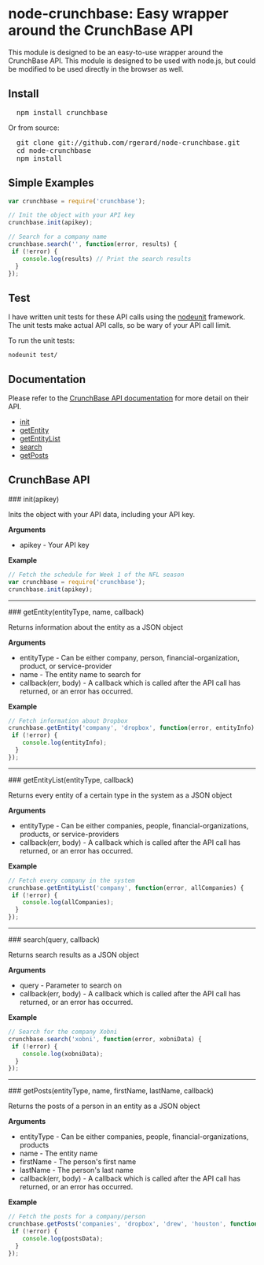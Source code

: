 # node-crunchbase: Easy wrapper around the CrunchBase API

This module is designed to be an easy-to-use wrapper around the CrunchBase API.  This module is designed to be used with node.js, but could be modified to be used directly in the browser as well.

## Install

<pre>
  npm install crunchbase
</pre>

Or from source:

<pre>
  git clone git://github.com/rgerard/node-crunchbase.git
  cd node-crunchbase
  npm install
</pre>


## Simple Examples

```javascript
var crunchbase = require('crunchbase');

// Init the object with your API key
crunchbase.init(apikey);

// Search for a company name
crunchbase.search('', function(error, results) {
 if (!error) {
    console.log(results) // Print the search results
  }
});
```


## Test

I have written unit tests for these API calls using the <a href="https://github.com/caolan/nodeunit">nodeunit</a> framework.
The unit tests make actual API calls, so be wary of your API call limit.

To run the unit tests:

```
nodeunit test/
```


## Documentation

Please refer to the <a href="http://developer.crunchbase.com/io-docs">CrunchBase API documentation</a> for more detail on their API.

* [init](#init)
* [getEntity](#getEntity)
* [getEntityList](#getEntityList)
* [search](#search)
* [getPosts](#getPosts)


## CrunchBase API

<a name="init" />
### init(apikey)

Inits the object with your API data, including your API key.

__Arguments__

* apikey - Your API key

__Example__

```js
// Fetch the schedule for Week 1 of the NFL season
var crunchbase = require('crunchbase');
crunchbase.init(apikey);
```

---------------------------------------

<a name="getEntity" />
### getEntity(entityType, name, callback)

Returns information about the entity as a JSON object

__Arguments__

* entityType - Can be either company, person, financial-organization, product, or service-provider
* name - The entity name to search for
* callback(err, body) - A callback which is called after the API call has returned, or an error has occurred.

__Example__

```js
// Fetch information about Dropbox
crunchbase.getEntity('company', 'dropbox', function(error, entityInfo) {
 if (!error) {
    console.log(entityInfo);
  }
});
```

---------------------------------------

<a name="getEntityList" />
### getEntityList(entityType, callback)

Returns every entity of a certain type in the system as a JSON object

__Arguments__

* entityType - Can be either companies, people, financial-organizations, products, or service-providers
* callback(err, body) - A callback which is called after the API call has returned, or an error has occurred.

__Example__

```js
// Fetch every company in the system
crunchbase.getEntityList('company', function(error, allCompanies) {
 if (!error) {
    console.log(allCompanies);
  }
});
```

---------------------------------------

<a name="search" />
### search(query, callback)

Returns search results as a JSON object

__Arguments__

* query - Parameter to search on
* callback(err, body) - A callback which is called after the API call has returned, or an error has occurred.

__Example__

```js
// Search for the company Xobni
crunchbase.search('xobni', function(error, xobniData) {
 if (!error) {
    console.log(xobniData);
  }
});
```

---------------------------------------

<a name="getPosts" />
### getPosts(entityType, name, firstName, lastName, callback)

Returns the posts of a person in an entity as a JSON object

__Arguments__

* entityType - Can be either companies, people, financial-organizations, products
* name - The entity name
* firstName - The person's first name
* lastName - The person's last name
* callback(err, body) - A callback which is called after the API call has returned, or an error has occurred.

__Example__

```js
// Fetch the posts for a company/person
crunchbase.getPosts('companies', 'dropbox', 'drew', 'houston', function(error, postsData) {
 if (!error) {
    console.log(postsData);
  }
});
```